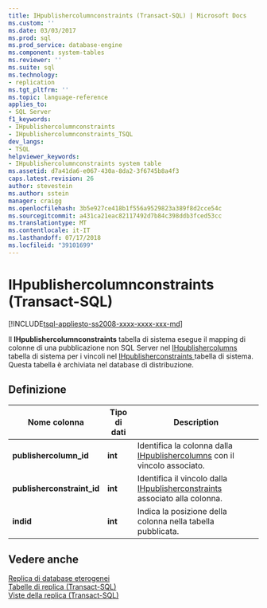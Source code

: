 ```yaml
---
title: IHpublishercolumnconstraints (Transact-SQL) | Microsoft Docs
ms.custom: ''
ms.date: 03/03/2017
ms.prod: sql
ms.prod_service: database-engine
ms.component: system-tables
ms.reviewer: ''
ms.suite: sql
ms.technology:
- replication
ms.tgt_pltfrm: ''
ms.topic: language-reference
applies_to:
- SQL Server
f1_keywords:
- IHpublishercolumnconstraints
- IHpublishercolumnconstraints_TSQL
dev_langs:
- TSQL
helpviewer_keywords:
- IHpublishercolumnconstraints system table
ms.assetid: d7a41da6-e067-430a-8da2-3f6745b8a4f3
caps.latest.revision: 26
author: stevestein
ms.author: sstein
manager: craigg
ms.openlocfilehash: 3b5e927ce418b1f556a9529823a389f8d2cce54c
ms.sourcegitcommit: a431ca21eac82117492d7b84c398ddb3fced53cc
ms.translationtype: MT
ms.contentlocale: it-IT
ms.lasthandoff: 07/17/2018
ms.locfileid: "39101699"
---
```

# <a name="ihpublishercolumnconstraints-transact-sql"></a>IHpublishercolumnconstraints (Transact-SQL)
[!INCLUDE[tsql-appliesto-ss2008-xxxx-xxxx-xxx-md](../../includes/tsql-appliesto-ss2008-xxxx-xxxx-xxx-md.md)]

  Il **IHpublishercolumnconstraints** tabella di sistema esegue il mapping di colonne di una pubblicazione non SQL Server nel [IHpublishercolumns](../../relational-databases/system-tables/ihpublishercolumns-transact-sql.md) tabella di sistema per i vincoli nel [IHpublisherconstraints ](../../relational-databases/system-tables/ihpublisherconstraints-transact-sql.md) tabella di sistema. Questa tabella è archiviata nel database di distribuzione.  
  
## <a name="definition"></a>Definizione  
  
|Nome colonna|Tipo di dati|Description|  
|-----------------|---------------|-----------------|  
|**publishercolumn_id**|**int**|Identifica la colonna dalla [IHpublishercolumns](../../relational-databases/system-tables/ihpublishercolumns-transact-sql.md) con il vincolo associato.|  
|**publisherconstraint_id**|**int**|Identifica il vincolo dalla [IHpublisherconstraints](../../relational-databases/system-tables/ihpublisherconstraints-transact-sql.md) associato alla colonna.|  
|**indid**|**int**|Indica la posizione della colonna nella tabella pubblicata.|  
  
## <a name="see-also"></a>Vedere anche  
 [Replica di database eterogenei](../../relational-databases/replication/non-sql/heterogeneous-database-replication.md)   
 [Tabelle di replica &#40;Transact-SQL&#41;](../../relational-databases/system-tables/replication-tables-transact-sql.md)   
 [Viste della replica &#40;Transact-SQL&#41;](../../relational-databases/system-views/replication-views-transact-sql.md)  
  
  

